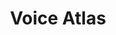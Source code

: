 ---
layout: default
description: natural language processing integration with Jupyter notebook
shortname: voiceatlas
timestamp: Fri, 04 Feb 2022 17:09:21 GMT
title: Voice Atlas
uuid: 1bcebe26-9235-4d85-a4be-2253697e4886
website_link: https://voiceatlas.com/
---